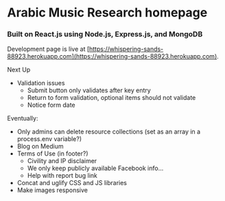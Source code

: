 # Arabic Music Research homepage

### Built on React.js using Node.js, Express.js, and MongoDB

Development page is live at [https://whispering-sands-88923.herokuapp.com](https://whispering-sands-88923.herokuapp.com).

Next Up
* Validation issues
    * Submit button only validates after key entry
    * Return to form validation, optional items should not validate
    * Notice form date

Eventually:
* Only admins can delete resource collections (set as an array in a process.env variable?)
* Blog on Medium
* Terms of Use (in footer?)
    * Civility and IP disclaimer
    * We only keep publicly available Facebook info...
    * Help with report bug link
* Concat and uglify CSS and JS libraries
* Make images responsive
